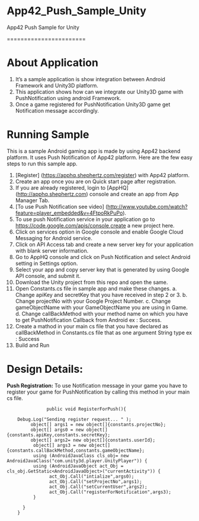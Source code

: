 App42_Push_Sample_Unity
=======================

App42 Push Sample for Unity

=======================
# About Application

1. It’s a sample application is show integration between Android Framework and Unity3D platform.
2. This application shows how can we integrate our Unity3D game with PushNotification using android Framework.
3. Once a game registered for PushNotification Unity3D game get Notification message accordingly.

# Running Sample

This is a sample Android gaming app is made by using App42 backend platform. It uses Push Notification of App42 platform.
Here are the few easy steps to run this sample app.

1. [Register] (https://apphq.shephertz.com/register) with App42 platform.
2. Create an app once you are on Quick start page after registration.
3. If you are already registered, login to [AppHQ] (http://apphq.shephertz.com) console and create an app from App Manager Tab.
4. [To use Push Notification see video] (http://www.youtube.com/watch?feature=player_embedded&v=4FtpoRkPuPo).
5. To use push Notification service in your application go to https://code.google.com/apis/console,create a new project here.
6. Click on services option in Google console and enable Google Cloud Messaging for Android service.
7. Click on API Access tab and create a new server key for your application with blank server information.
8. Go to AppHQ console and click on Push Notification and select Android setting in Settings option.
9. Select your app and copy server key that is generated by using Google API console, and submit it.
10. Download the Unity project from this repo and open the same.
11. Open Constants.cs file in sample app and make these changes.
       a. Change apiKey and secretKey that you have received in step 2 or 3.
       b. Change projectNo with your Google Project Number.
       c. Change gameObjectName with your GameObjectName you are using in Game.
       d. Change callBackMethod with your method name on which you have to get PushNotification Callback from Android ex : Success.
12.  Create a mathod in your main cs file that you have declared as callBackMethod in Constants.cs file that as one argument String type ex : Success
13. Build and Run 


# Design Details:

__Push Registration:__ To use Notification message in your game you have to register your game for PushNotification 
by calling this method in your main cs file.

```
               public void RegisterForPush(){
       	
    Debug.Log("Sending register request... " );
		 object[] args1 = new object[]{constants.projectNo};
		 object[] args0 = new object[]{constants.apiKey,constants.secretKey};
		 object[] args2= new object[]{constants.userId};
          object[] args3 = new object[]{constants.callBackMethod,constants.gameObjectName};
          using (AndroidJavaClass cls_obj= new AndroidJavaClass("com.unity3d.player.UnityPlayer")) {
          using (AndroidJavaObject act_Obj = cls_obj.GetStatic<AndroidJavaObject>("currentActivity")) {
				act_Obj.Call("intialize",args0);
				act_Obj.Call("setProjectNo",args1);
				act_Obj.Call("setCurrentUser",args2);
                act_Obj.Call("registerForNotification",args3);
          }
    
      }
	}
```
